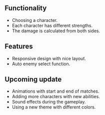 ## Functionality

- Choosing a character.
- Each character has different strengths.
- The damage is calculated from both sides.

## Features

- Responsive design with nice layout.
- Auto enemy select function.

## Upcoming update

- Animations with start and end of matches.
- Adding more characters with new abilities.
- Sound effects during the gameplay.
- Using a new theme with different colors.
